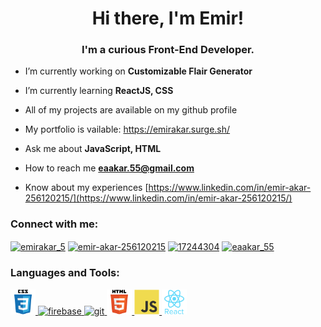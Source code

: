 <h1 align="center">Hi there, I'm Emir!</h1>
<h3 align="center">I'm a curious Front-End Developer.</h3>

- I’m currently working on **Customizable Flair Generator**

- I’m currently learning **ReactJS, CSS**

- All of my projects are available on my github profile

- My portfolio is vailable: https://emirakar.surge.sh/

- Ask me about **JavaScript, HTML**

- How to reach me **eaakar.55@gmail.com**

- Know about my experiences [https://www.linkedin.com/in/emir-akar-256120215/](https://www.linkedin.com/in/emir-akar-256120215/)

<h3 align="left">Connect with me:</h3>
<p align="left">
<a href="https://twitter.com/emirakar_5" target="blank"><img align="center" src="https://raw.githubusercontent.com/rahuldkjain/github-profile-readme-generator/master/src/images/icons/Social/twitter.svg" alt="emirakar_5" height="30" width="40" /></a>
<a href="https://linkedin.com/in/emir-akar-256120215" target="blank"><img align="center" src="https://raw.githubusercontent.com/rahuldkjain/github-profile-readme-generator/master/src/images/icons/Social/linked-in-alt.svg" alt="emir-akar-256120215" height="30" width="40" /></a>
<a href="https://stackoverflow.com/users/17244304" target="blank"><img align="center" src="https://raw.githubusercontent.com/rahuldkjain/github-profile-readme-generator/master/src/images/icons/Social/stack-overflow.svg" alt="17244304" height="30" width="40" /></a>
<a href="https://www.hackerrank.com/eaakar_55" target="blank"><img align="center" src="https://raw.githubusercontent.com/rahuldkjain/github-profile-readme-generator/master/src/images/icons/Social/hackerrank.svg" alt="eaakar_55" height="30" width="40" /></a>
</p>

<h3 align="left">Languages and Tools:</h3>
<p align="left"> <a href="https://www.w3schools.com/css/" target="_blank" rel="noreferrer"> <img src="https://raw.githubusercontent.com/devicons/devicon/master/icons/css3/css3-original-wordmark.svg" alt="css3" width="40" height="40"/> </a> <a href="https://firebase.google.com/" target="_blank" rel="noreferrer"> <img src="https://www.vectorlogo.zone/logos/firebase/firebase-icon.svg" alt="firebase" width="40" height="40"/> </a> <a href="https://git-scm.com/" target="_blank" rel="noreferrer"> <img src="https://www.vectorlogo.zone/logos/git-scm/git-scm-icon.svg" alt="git" width="40" height="40"/> </a> <a href="https://www.w3.org/html/" target="_blank" rel="noreferrer"> <img src="https://raw.githubusercontent.com/devicons/devicon/master/icons/html5/html5-original-wordmark.svg" alt="html5" width="40" height="40"/> </a> <a href="https://developer.mozilla.org/en-US/docs/Web/JavaScript" target="_blank" rel="noreferrer"> <img src="https://raw.githubusercontent.com/devicons/devicon/master/icons/javascript/javascript-original.svg" alt="javascript" width="40" height="40"/> </a> <a href="https://reactjs.org/" target="_blank" rel="noreferrer"> <img src="https://raw.githubusercontent.com/devicons/devicon/master/icons/react/react-original-wordmark.svg" alt="react" width="40" height="40"/> </a> </p>
